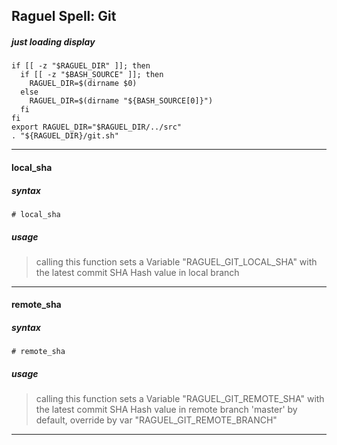## Raguel Spell: Git

##### just loading display

```Shell
if [[ -z "$RAGUEL_DIR" ]]; then
  if [[ -z "$BASH_SOURCE" ]]; then
    RAGUEL_DIR=$(dirname $0)
  else
    RAGUEL_DIR=$(dirname "${BASH_SOURCE[0]}")
  fi
fi
export RAGUEL_DIR="$RAGUEL_DIR/../src"
. "${RAGUEL_DIR}/git.sh"
```

***

#### local_sha

##### syntax

` # local_sha `

##### usage

>  calling this function sets a Variable "RAGUEL_GIT_LOCAL_SHA"
>  with the latest commit SHA Hash value in local branch

***

#### remote_sha

##### syntax

` # remote_sha `

##### usage

>  calling this function sets a Variable "RAGUEL_GIT_REMOTE_SHA"
>  with the latest commit SHA Hash value in remote branch
>  'master' by default, override by var "RAGUEL_GIT_REMOTE_BRANCH"

***
